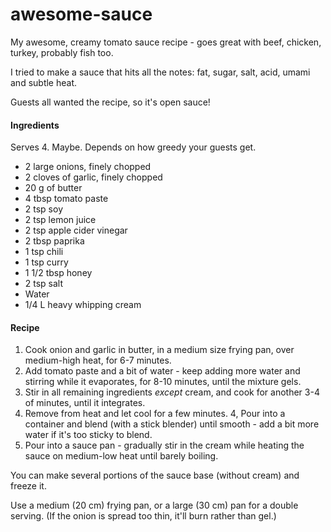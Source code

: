 # awesome-sauce

My awesome, creamy tomato sauce recipe - goes great with beef, chicken, turkey, probably fish too.

I tried to make a sauce that hits all the notes: fat, sugar, salt, acid, umami and subtle heat.

Guests all wanted the recipe, so it's open sauce!

#### Ingredients

Serves 4. Maybe. Depends on how greedy your guests get.

* 2 large onions, finely chopped
* 2 cloves of garlic, finely chopped
* 20 g of butter
* 4 tbsp tomato paste
* 2 tsp soy
* 2 tsp lemon juice
* 2 tsp apple cider vinegar
* 2 tbsp paprika
* 1 tsp chili
* 1 tsp curry
* 1 1/2 tbsp honey
* 2 tsp salt
* Water
* 1/4 L heavy whipping cream

#### Recipe

1. Cook onion and garlic in butter, in a medium size frying pan, over medium-high heat, for 6-7 minutes.
2. Add tomato paste and a bit of water - keep adding more water and stirring while it evaporates, for 8-10 minutes, until the mixture gels.
3. Stir in all remaining ingredients *except* cream, and cook for another 3-4 of minutes, until it integrates.
3. Remove from heat and let cool for a few minutes.
4, Pour into a container and blend (with a stick blender) until smooth - add a bit more water if it's too sticky to blend.
5. Pour into a sauce pan - gradually stir in the cream while heating the sauce on medium-low heat until barely boiling.

You can make several portions of the sauce base (without cream) and freeze it.

Use a medium (20 cm) frying pan, or a large (30 cm) pan for a double serving. (If the onion is spread too thin, it'll burn rather than gel.)
